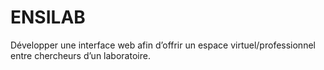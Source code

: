 # ENSILAB
Développer une interface web afin d’offrir un espace virtuel/professionnel entre chercheurs d’un laboratoire.
